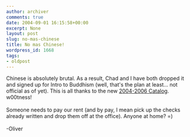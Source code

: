 ```yaml
---
author: archiver
comments: true
date: 2004-09-01 16:15:58+00:00
excerpt: None
layout: post
slug: no-mas-chinese
title: No mas Chinese!
wordpress_id: 1668
tags:
- oldpost
---
```


Chinese is absolutely brutal.  As a result, Chad and I have both dropped it and signed up for Intro to Buddhism (well, that's the plan at least... not official as of yet).  This is all thanks to the new <a href="http://www.utexas.edu/student/registrar/catalogs/ug04-06/index.html">2004-2006 Catalog</a>. w00tness!<br /><br />Someone needs to pay our rent (and by pay, I mean pick up the checks already written and drop them off at the office).  Anyone at home? =)<br /><br />-Oliver